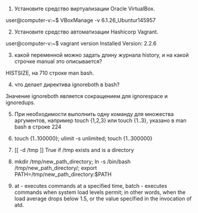 1. Установите средство виртуализации Oracle VirtualBox.

user@computer-v:~$ VBoxManage -v
6.1.26_Ubuntur145957


2. Установите средство автоматизации Hashicorp Vagrant.

user@computer-v:~$ vagrant version
Installed Version: 2.2.6


3. какой переменной можно задать длину журнала history, и на какой строчке manual это описывается?

HISTSIZE, на 710 строке man bash.


4. что делает директива ignoreboth в bash?

Значение ignoreboth является сокращением для ignorespace и ignoredups.


5. При необходимости выполнить одну команду для множества аргументов, например touch {1,2,3} или touch {1..3}, указано в man bash в строке 224


6. touch {1..100000}; ulimit -s unlimited; touch {1..300000}


7. [[ -d /tmp ]] True if /tmp exists and is a directory


8. mkdir /tmp/new_path_directory; ln -s /bin/bash /tmp/new_path_directory/; export PATH=/tmp/new_path_directory:$PATH


9. at -  executes commands at a specified time, batch - executes commands when system load levels permit; in other words, when the load average drops below 1.5, or the value specified in  the  invocation of atd.
